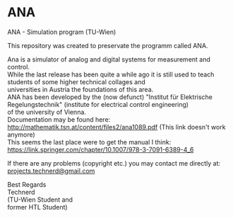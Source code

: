 # ANA
ANA - Simulation program (TU-Wien)

This repository was created to preservate the programm called ANA.

Ana is a simulator of analog and digital systems for measurement and control. <br>
While the last release has been quite a while ago it is still used to teach students of some higher technical collages and <br>
universities in Austria the foundations of this area. <br>
ANA has been developed by the (now defunct) "Institut für Elektrische Regelungstechnik" (institute for electrical control engineering) <br>
of the university of Vienna. <br>
Documentation may be found here: http://mathematik.tsn.at/content/files2/ana1089.pdf (This link doesn't work anymore) <br>
This seems the last place were to get the manual I think: https://link.springer.com/chapter/10.1007/978-3-7091-6389-4_6<br>

If there are any problems (copyright etc.) you may contact me directly at: projects.technerd@gmail.com

Best Regards <br>
Technerd <br>
(TU-Wien Student and <br>
former HTL Student)
